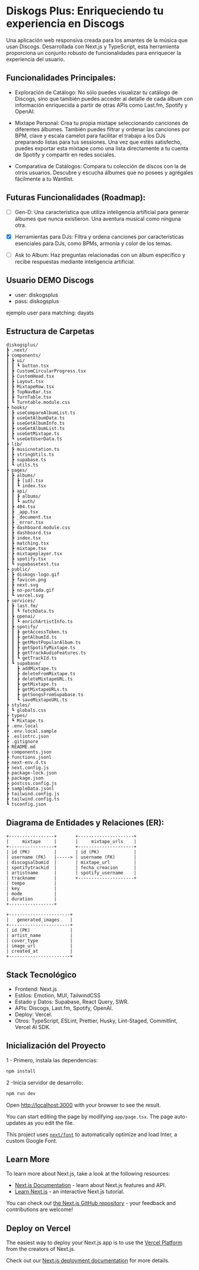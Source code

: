 
# Diskogs Plus: Enriqueciendo tu experiencia en Discogs

Una aplicación web responsiva creada para los amantes de la música que usan Discogs. Desarrollada con Next.js y TypeScript, esta herramienta proporciona un conjunto robusto de funcionalidades para enriquecer la experiencia del usuario.

## Funcionalidades Principales:

- Exploración de Catálogo: No sólo puedes visualizar tu catálogo de Discogs, sino que también puedes acceder al detalle de cada álbum con información enriquecida a partir de otras APIs como Last.fm, Spotify y OpenAI.

- Mixtape Personal: Crea tu propia mixtape seleccionando canciones de diferentes álbumes. También puedes filtrar y ordenar las canciones por BPM, clave y escala camelot para facilitar el trabajo a los DJs preparando listas para tus sessiones. Una vez que estés satisfecho, puedes exportar esta mixtape como una lista directamente a tu cuenta de Spotify y compartir en redes sociales.

- Comparativa de Catálogos: Compara tu colección de discos con la de otros usuarios. Descubre y escucha álbumes que no posees y agrégales fácilmente a tu Wantlist.

## Futuras Funcionalidades (Roadmap):

- [ ] Gen-D: Una característica que utiliza inteligencia artificial para generar álbumes que nunca existieron. Una aventura musical como ninguna otra.

- [x] Herramientas para DJs: Filtra y ordena canciones por características esenciales para DJs, como BPMs, armonía y color de los temas.

- [ ] Ask to Album: Haz preguntas relacionadas con un álbum específico y recibe respuestas mediante inteligencia artificial.

## Usuario DEMO Discogs

- user: diskogsplus
- pass: diskogsplus

ejemplo user para matching: dayats 

## Estructura de Carpetas
```
diskogsplus/
┣ .next/
┣ components/
┃ ┣ ui/
┃ ┃ ┗ button.tsx
┃ ┣ CustomCircularProgress.tsx
┃ ┣ CustomHead.tsx
┃ ┣ Layout.tsx
┃ ┣ MixtapeRow.tsx
┃ ┣ TopNavBar.tsx
┃ ┣ TurnTable.tsx
┃ ┗ Turntable.module.css
┣ hooks/
┃ ┣ useCompareAlbumList.ts
┃ ┣ useGetAlbumData.ts
┃ ┣ useGetAlbumInfo.ts
┃ ┣ useGetAlbumList.ts
┃ ┣ useGetMixtape.ts
┃ ┗ useGetUserData.ts
┣ lib/
┃ ┣ musicnotation.ts
┃ ┣ stringUtils.ts
┃ ┣ supabase.ts
┃ ┗ utils.ts
┣ pages/
┃ ┣ albums/
┃ ┃ ┣ [id].tsx
┃ ┃ ┗ index.tsx
┃ ┣ api/
┃ ┃ ┣ albums/
┃ ┃ ┗ auth/
┃ ┣ 404.tsx
┃ ┣ _app.tsx
┃ ┣ _document.tsx
┃ ┣ _error.tsx
┃ ┣ dashboard.module.css
┃ ┣ dashboard.tsx
┃ ┣ index.tsx
┃ ┣ matching.tsx
┃ ┣ mixtape.tsx
┃ ┣ mixtapeplayer.tsx
┃ ┣ spotify.tsx
┃ ┗ supabasetest.tsx
┣ public/
┃ ┣ diskogs-logo.gif
┃ ┣ favicon.png
┃ ┣ next.svg
┃ ┣ no-portada.gif
┃ ┗ vercel.svg
┣ services/
┃ ┣ last.fm/
┃ ┃ ┗ fetchData.ts
┃ ┣ openai/
┃ ┃ ┗ enrichArtistInfo.ts
┃ ┣ spotify/
┃ ┃ ┣ getAccessToken.ts
┃ ┃ ┣ getAlbumId.ts
┃ ┃ ┣ getMostPopularAlbum.ts
┃ ┃ ┣ getSpotifyMixtape.ts
┃ ┃ ┣ getTrackAudioFeatures.ts
┃ ┃ ┗ getTrackId.ts
┃ ┗ supabase/
┃   ┣ addMixtape.ts
┃   ┣ deleteFromMixtape.ts
┃   ┣ deleteMixtapeURL.ts
┃   ┣ getMixtape.ts
┃   ┣ getMixtapeURLs.ts
┃   ┣ getSongsFromSupabase.ts
┃   ┗ saveMixtapeURL.ts
┣ styles/
┃ ┗ globals.css
┣ types/
┃ ┗ Mixtape.ts
┣ .env.local
┣ .env.local.sample
┣ .eslintrc.json
┣ .gitignore
┣ README.md
┣ components.json
┣ functions.jsonl
┣ next-env.d.ts
┣ next.config.js
┣ package-lock.json
┣ package.json
┣ postcss.config.js
┣ sampleData.jsonl
┣ tailwind.config.js
┣ tailwind.config.ts
┗ tsconfig.json
```
## Diagrama de Entidades y Relaciones (ER):
```
+-----------------+       +---------------------+
|     mixtape     |       |     mixtape_urls    |
+-----------------+       +---------------------+
| id (PK)         |       | id (PK)             |
| username (FK)   |-----> | username (FK)       |
| discogsalbumid  |       | mixtape_url         |
| spotifytrackid  |       | fecha_creacion      |
| artistname      |       | spotify_username    |
| trackname       |       +---------------------+
| tempo           |
| key             |
| mode            |
| duration        |
+-----------------+

+-----------------------+
|   generated_images    |
+-----------------------+
| id (PK)               |
| artist_name           |
| cover_type            |
| image_url             |
| created_at            |
+-----------------------+

```
## Stack Tecnológico

- Frontend: Next.js
- Estilos: Emotion, MUI, TailwindCSS 
- Estado y Datos: Supabase, React Query, SWR.
- APIs: Discogs, Last.fm, Spotify, OpenAI.
- Deploy: Vercel.
- Otros: TypeScript, ESLint, Prettier, Husky, Lint-Staged, Commitlint, Vercel AI SDK.


## Inicialización del Proyecto

1 - Primero, instala las dependencias:

```bash
npm install
```
2 -Inicia servidor de desarrollo:

```bash
npm run dev
```


Open [http://localhost:3000](http://localhost:3000) with your browser to see the result.

You can start editing the page by modifying `app/page.tsx`. The page auto-updates as you edit the file.

This project uses [`next/font`](https://nextjs.org/docs/basic-features/font-optimization) to automatically optimize and load Inter, a custom Google Font.

## Learn More

To learn more about Next.js, take a look at the following resources:

- [Next.js Documentation](https://nextjs.org/docs) - learn about Next.js features and API.
- [Learn Next.js](https://nextjs.org/learn) - an interactive Next.js tutorial.

You can check out [the Next.js GitHub repository](https://github.com/vercel/next.js/) - your feedback and contributions are welcome!

## Deploy on Vercel

The easiest way to deploy your Next.js app is to use the [Vercel Platform](https://vercel.com/new?utm_medium=default-template&filter=next.js&utm_source=create-next-app&utm_campaign=create-next-app-readme) from the creators of Next.js.

Check out our [Next.js deployment documentation](https://nextjs.org/docs/deployment) for more details.
